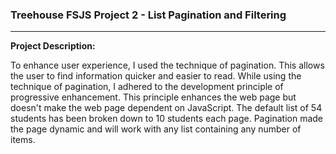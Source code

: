 ### Treehouse FSJS Project 2 - List Pagination and Filtering

<hr>

<b> Project Description: </b>

To enhance user experience, I used the technique of pagination. This allows the user to find information quicker and easier to read.
While using the technique of pagination, I adhered to the development principle of progressive enhancement. This principle enhances the web page but doesn't make the web page dependent on JavaScript.
The default list of 54 students has been broken down to 10 students each page. Pagination made the page dynamic and will work with any list containing any number of items.
